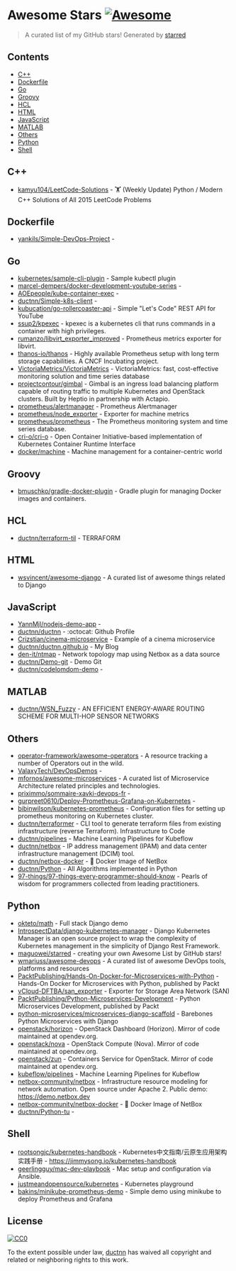 # Awesome Stars [![Awesome](https://cdn.rawgit.com/sindresorhus/awesome/d7305f38d29fed78fa85652e3a63e154dd8e8829/media/badge.svg)](https://github.com/sindresorhus/awesome)

> A curated list of my GitHub stars! Generated by [starred](https://github.com/ductnn/starred)


## Contents

  - [C++](#c++)
  - [Dockerfile](#dockerfile)
  - [Go](#go)
  - [Groovy](#groovy)
  - [HCL](#hcl)
  - [HTML](#html)
  - [JavaScript](#javascript)
  - [MATLAB](#matlab)
  - [Others](#others)
  - [Python](#python)
  - [Shell](#shell)

## C++ 

- [kamyu104/LeetCode-Solutions](https://github.com/kamyu104/LeetCode-Solutions) - 🏋️ (Weekly Update) Python / Modern C++ Solutions of All 2015 LeetCode Problems

## Dockerfile 

- [yankils/Simple-DevOps-Project](https://github.com/yankils/Simple-DevOps-Project) - 

## Go 

- [kubernetes/sample-cli-plugin](https://github.com/kubernetes/sample-cli-plugin) - Sample kubectl plugin
- [marcel-dempers/docker-development-youtube-series](https://github.com/marcel-dempers/docker-development-youtube-series) - 
- [AOEpeople/kube-container-exec](https://github.com/AOEpeople/kube-container-exec) - 
- [ductnn/Simple-k8s-client](https://github.com/ductnn/Simple-k8s-client) - 
- [kubucation/go-rollercoaster-api](https://github.com/kubucation/go-rollercoaster-api) - Simple "Let's Code" REST API for YouTube
- [ssup2/kpexec](https://github.com/ssup2/kpexec) - kpexec is a kubernetes cli that runs commands in a container with high privileges.
- [rumanzo/libvirt_exporter_improved](https://github.com/rumanzo/libvirt_exporter_improved) - Prometheus metrics exporter for libvirt.
- [thanos-io/thanos](https://github.com/thanos-io/thanos) - Highly available Prometheus setup with long term storage capabilities. A CNCF Incubating project.
- [VictoriaMetrics/VictoriaMetrics](https://github.com/VictoriaMetrics/VictoriaMetrics) - VictoriaMetrics: fast, cost-effective monitoring solution and time series database
- [projectcontour/gimbal](https://github.com/projectcontour/gimbal) - Gimbal is an ingress load balancing platform capable of routing traffic to multiple Kubernetes and OpenStack clusters. Built by Heptio in partnership with Actapio.
- [prometheus/alertmanager](https://github.com/prometheus/alertmanager) - Prometheus Alertmanager
- [prometheus/node_exporter](https://github.com/prometheus/node_exporter) - Exporter for machine metrics
- [prometheus/prometheus](https://github.com/prometheus/prometheus) - The Prometheus monitoring system and time series database.
- [cri-o/cri-o](https://github.com/cri-o/cri-o) - Open Container Initiative-based implementation of Kubernetes Container Runtime Interface
- [docker/machine](https://github.com/docker/machine) - Machine management for a container-centric world

## Groovy 

- [bmuschko/gradle-docker-plugin](https://github.com/bmuschko/gradle-docker-plugin) - Gradle plugin for managing Docker images and containers.

## HCL 

- [ductnn/terraform-til](https://github.com/ductnn/terraform-til) - TERRAFORM

## HTML 

- [wsvincent/awesome-django](https://github.com/wsvincent/awesome-django) - A curated list of awesome things related to Django

## JavaScript 

- [YannMjl/nodejs-demo-app](https://github.com/YannMjl/nodejs-demo-app) - 
- [ductnn/ductnn](https://github.com/ductnn/ductnn) - :octocat: Github Profile
- [Crizstian/cinema-microservice](https://github.com/Crizstian/cinema-microservice) - Example of a cinema microservice
- [ductnn/ductnn.github.io](https://github.com/ductnn/ductnn.github.io) - My Blog
- [den-it/ntmap](https://github.com/den-it/ntmap) - Network topology map using Netbox as a data source
- [ductnn/Demo-git](https://github.com/ductnn/Demo-git) - Demo Git
- [ductnn/codelomdom-demo](https://github.com/ductnn/codelomdom-demo) - 

## MATLAB 

- [ductnn/WSN_Fuzzy](https://github.com/ductnn/WSN_Fuzzy) - AN EFFICIENT ENERGY-AWARE ROUTING SCHEME FOR MULTI-HOP SENSOR NETWORKS

## Others 

- [operator-framework/awesome-operators](https://github.com/operator-framework/awesome-operators) - A resource tracking a number of Operators out in the wild.
- [ValaxyTech/DevOpsDemos](https://github.com/ValaxyTech/DevOpsDemos) - 
- [mfornos/awesome-microservices](https://github.com/mfornos/awesome-microservices) - A curated list of Microservice Architecture related principles and technologies.
- [priximmo/sommaire-xavki-devops-fr](https://github.com/priximmo/sommaire-xavki-devops-fr) - 
- [gurpreet0610/Deploy-Prometheus-Grafana-on-Kubernetes](https://github.com/gurpreet0610/Deploy-Prometheus-Grafana-on-Kubernetes) - 
- [bibinwilson/kubernetes-prometheus](https://github.com/bibinwilson/kubernetes-prometheus) - Configuration files for setting up prometheus monitoring on Kubernetes cluster.
- [ductnn/terraformer](https://github.com/ductnn/terraformer) - CLI tool to generate terraform files from existing infrastructure (reverse Terraform). Infrastructure to Code
- [ductnn/pipelines](https://github.com/ductnn/pipelines) - Machine Learning Pipelines for Kubeflow
- [ductnn/netbox](https://github.com/ductnn/netbox) - IP address management (IPAM) and data center infrastructure management (DCIM) tool.
- [ductnn/netbox-docker](https://github.com/ductnn/netbox-docker) - 🐳  Docker Image of NetBox
- [ductnn/Python](https://github.com/ductnn/Python) - All Algorithms implemented in Python
- [97-things/97-things-every-programmer-should-know](https://github.com/97-things/97-things-every-programmer-should-know) - Pearls of wisdom for programmers collected from leading practitioners.

## Python 

- [okteto/math](https://github.com/okteto/math) - Full stack Django demo
- [IntrospectData/django-kubernetes-manager](https://github.com/IntrospectData/django-kubernetes-manager) - Django Kubernetes Manager is an open source project to wrap the complexity of Kubernetes management in the simplicity of Django Rest Framework.
- [maguowei/starred](https://github.com/maguowei/starred) - creating your own Awesome List by GitHub stars!
- [wmariuss/awesome-devops](https://github.com/wmariuss/awesome-devops) - A curated list of awesome DevOps tools, platforms and resources
- [PacktPublishing/Hands-On-Docker-for-Microservices-with-Python](https://github.com/PacktPublishing/Hands-On-Docker-for-Microservices-with-Python) - Hands-On Docker for Microservices with Python, published by Packt
- [vCloud-DFTBA/san_exporter](https://github.com/vCloud-DFTBA/san_exporter) - Exporter for Storage Area Network (SAN)
- [PacktPublishing/Python-Microservices-Development](https://github.com/PacktPublishing/Python-Microservices-Development) - Python Microservices Development, published by Packt
- [python-microservices/microservices-django-scaffold](https://github.com/python-microservices/microservices-django-scaffold) - Barebones Python Microservices with Django
- [openstack/horizon](https://github.com/openstack/horizon) - OpenStack Dashboard (Horizon). Mirror of code maintained at opendev.org.
- [openstack/nova](https://github.com/openstack/nova) - OpenStack Compute (Nova). Mirror of code maintained at opendev.org.
- [openstack/zun](https://github.com/openstack/zun) - Containers Service for OpenStack. Mirror of code maintained at opendev.org.
- [kubeflow/pipelines](https://github.com/kubeflow/pipelines) - Machine Learning Pipelines for Kubeflow
- [netbox-community/netbox](https://github.com/netbox-community/netbox) - Infrastructure resource modeling for network automation. Open source under Apache 2. Public demo: https://demo.netbox.dev
- [netbox-community/netbox-docker](https://github.com/netbox-community/netbox-docker) - 🐳  Docker Image of NetBox
- [ductnn/Python-tu](https://github.com/ductnn/Python-tu) - 

## Shell 

- [rootsongjc/kubernetes-handbook](https://github.com/rootsongjc/kubernetes-handbook) - Kubernetes中文指南/云原生应用架构实践手册 -  https://jimmysong.io/kubernetes-handbook
- [geerlingguy/mac-dev-playbook](https://github.com/geerlingguy/mac-dev-playbook) - Mac setup and configuration via Ansible.
- [justmeandopensource/kubernetes](https://github.com/justmeandopensource/kubernetes) - Kubernetes playground
- [bakins/minikube-prometheus-demo](https://github.com/bakins/minikube-prometheus-demo) - Simple demo using minikube to deploy Prometheus and Grafana


## License

[![CC0](http://mirrors.creativecommons.org/presskit/buttons/88x31/svg/cc-zero.svg)](https://creativecommons.org/publicdomain/zero/1.0/)

To the extent possible under law, [ductnn](https://github.com/ductnn) has waived all copyright and related or neighboring rights to this work.

